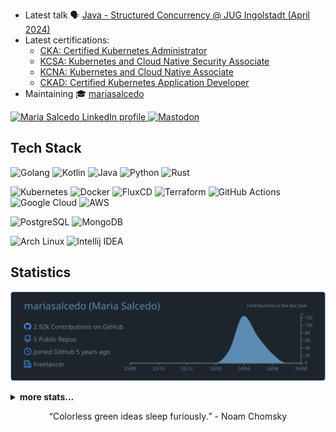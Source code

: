 - Latest talk :speaking_head: [Java - Structured Concurrency @ JUG Ingolstadt (April 2024)](https://talks.masagu.dev/java-structured-concurrency)
- Latest certifications:
  - [CKA: Certified Kubernetes Administrator](https://www.credly.com/badges/ce9be7c9-6cda-42dc-9cd9-c74edc67526b/public_url)
  - [KCSA: Kubernetes and Cloud Native Security Associate](https://www.credly.com/badges/9191a0c2-7bbb-44bb-be5a-08cb8e3cac84/public_url)
  - [KCNA: Kubernetes and Cloud Native Associate](https://www.credly.com/badges/e2da9453-8017-4568-9414-bf6091e23c75/public_url)
  - [CKAD: Certified Kubernetes Application Developer](https://www.credly.com/badges/5f445c1e-bbcd-495d-8559-607f971b0dd9)
- Maintaining :mortar_board: [mariasalcedo](https://github.com/mariasalcedo)

<p align="left">
  <a href="https://www.linkedin.com/in/maria-salcedo-g/">
    <img alt="Maria Salcedo LinkedIn profile" src="https://img.shields.io/badge/linkedin-%230077B5.svg?style=flat&logo=linkedin&logoColor=white&color=gray" />
  </a>
  <a rel="me" href="https://mastodon.green/@masagu">
    <img alt="Mastodon" src="https://img.shields.io/static/v1?style=flat&message=Mastodon&color=6364FF&logo=mastodon&logoColor=white&label=" />
  </a>         
</p>

## Tech Stack

<p>

![Golang](https://img.shields.io/badge/go-00ADD8?style=for-the-badge&logo=go&logoColor=white)
![Kotlin](https://img.shields.io/badge/Kotlin-7F52FF?style=for-the-badge&logo=kotlin&logoColor=white)
![Java](https://img.shields.io/badge/Java-CB3837?style=for-the-badge&logo=java&logoColor=white)
![Python](https://img.shields.io/badge/Python-3776AB?style=for-the-badge&logo=python&logoColor=white)
![Rust](https://img.shields.io/badge/Rust-000000?style=for-the-badge&logo=rust&logoColor=white)

</p>
<p>

![Kubernetes](https://img.shields.io/badge/Kubernetes-326CE5?style=flat&logo=kubernetes&logoColor=white)
![Docker](https://img.shields.io/badge/docker-%230db7ed.svg?style=flat&logo=docker&logoColor=white)
![FluxCD](https://img.shields.io/badge/FluxCD-5468FF?style=flat&logo=flux&logoColor=white)
![Terraform](https://img.shields.io/badge/terraform-%235835CC.svg?style=flat&logo=terraform&logoColor=white)
![GitHub Actions](https://img.shields.io/badge/github%20actions-%232671E5.svg?style=flat&logo=githubactions&logoColor=white)
![Google Cloud](https://img.shields.io/badge/Google%20Cloud-4285F4?style=flat&logo=google+cloud&logoColor=white)
![AWS](https://img.shields.io/badge/AWS-%23FF9900.svg?style=flat&logo=amazon-aws&logoColor=white)

</p>
<p>

![PostgreSQL](https://img.shields.io/badge/PostgreSQL-4169E1?style=flat&logo=postgresql&logoColor=white)
![MongoDB](https://img.shields.io/badge/MongoDB-47A248?style=flat&logo=mongodb&logoColor=white)

</p>
<p>

![Arch Linux](https://img.shields.io/badge/Arch%20Linux-FCC624?style=flat&logo=arch+linux&logoColor=black)
![Intellij IDEA](https://img.shields.io/badge/Intellij%20IDEA-000000?style=flat&logo=intellij+idea&logoColor=white)

</p>


## Statistics

[![](https://raw.githubusercontent.com/mariasalcedo/mariasalcedo/main/profile-summary-card-output/city_lights/0-profile-details.svg)](https://github.com/vn7n24fzkq/github-profile-summary-cards)
<details>
  <summary><b>more stats...</b></summary>

[![](https://raw.githubusercontent.com/mariasalcedo/mariasalcedo/main/profile-summary-card-output/city_lights/1-repos-per-language.svg)](https://github.com/vn7n24fzkq/github-profile-summary-cards) [![](https://raw.githubusercontent.com/mariasalcedo/mariasalcedo/main/profile-summary-card-output/city_lights/2-most-commit-language.svg)](https://github.com/vn7n24fzkq/github-profile-summary-cards)
[![](https://raw.githubusercontent.com/mariasalcedo/mariasalcedo/main/profile-summary-card-output/city_lights/3-stats.svg)](https://github.com/vn7n24fzkq/github-profile-summary-cards) [![](https://raw.githubusercontent.com/mariasalcedo/mariasalcedo/main/profile-summary-card-output/city_lights/4-productive-time.svg)](https://github.com/vn7n24fzkq/github-profile-summary-cards)

</details>

<p align="center"><q>Colorless green ideas sleep furiously.</q> - Noam Chomsky</p>
